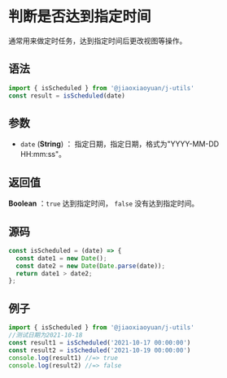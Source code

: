 
# 判断是否达到指定时间

通常用来做定时任务，达到指定时间后更改视图等操作。

## 语法


```js
import { isScheduled } from '@jiaoxiaoyuan/j-utils'
const result = isScheduled(date)
```

## 参数

- `date` (**String**) ： 指定日期，指定日期，格式为"YYYY-MM-DD HH:mm:ss"。

## 返回值

**Boolean** ：`true` 达到指定时间， `false` 没有达到指定时间。


## 源码

```js
const isScheduled = (date) => {
  const date1 = new Date();
  const date2 = new Date(Date.parse(date));
  return date1 > date2;
};
```

## 例子


```js
import { isScheduled } from '@jiaoxiaoyuan/j-utils'
//测试日期为2021-10-18
const result1 = isScheduled('2021-10-17 00:00:00')
const result2 = isScheduled('2021-10-19 00:00:00')
console.log(result1) //=> true
console.log(result2) //=> false
```
